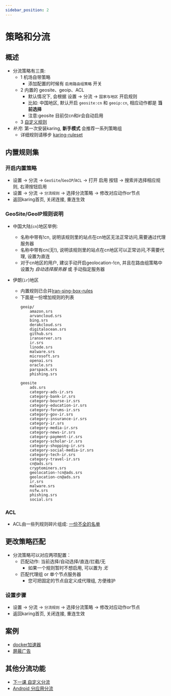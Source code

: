```yaml
---
sidebar_position: 2
---
```

# 策略和分流

## 概述
- 分流策略有三类:
  - 1 机场自带策略
    - 添加配置的时候有 `启用路由组策略` 开关
  - 2 内置的 geosite、geoip、ACL
    - 默认情况下, 会根据 设置 -> 分流 -> `国家与地区` 开启规则
    - 比如: 中国地区, 默认开启 `geosite:cn` 和 `geoip:cn`, 相应动作都是 **当前选择**
    - 注意:geosite 目前仅cn和ir会自动启用
  - 3 [自定义规则](/tutorial/custom-diversion)
- *补充*: 第一次安装karing, **新手模式** 会推荐一系列策略组
  - 详细规则请移步 [karing-ruleset](https://github.com/KaringX/karing-ruleset/tree/sing/recommend)

## 内置规则集

### 开启内置策略
- 设置 -> 分流 -> `GeoSite`/`GeoIP`/`ACL` -> 打开 启用 按钮 -> 搜索并选择相应规则, 右滑按钮启用
- 设置 -> 分流 -> `分流规则` -> 选择分流策略 -> 修改对应动作or节点
- 返回karing首页, 关闭连接, 重连生效

### GeoSite/GeoIP规则说明
- 中国大陆(`cn`)地区举例:
  - 名称中带有!cn, 说明该规则里的站点在cn地区无法正常访问,需要通过代理服务器
  - 名称中带有cn(无!), 说明该规则里的站点在cn地区可以正常访问,不需要代理, 设置为直连
  - 对于cn地区的用户, 建议手动开启geolocation-!cn, 并且在路由组策略中设置为 *自动选择服务器* 或 手动指定服务器

- 伊朗(`ir`)地区
  - 内置规则已合并[Iran-sing-box-rules](https://github.com/Chocolate4U/Iran-sing-box-rules/tree/rule-set?tab=readme-ov-file)
  - 下面是一份增加规则的列表
    ```
    geoip/
        amazon.srs
        arvancloud.srs
        bing.srs
        derakcloud.srs
        digitalocean.srs
        github.srs
        iranserver.srs
        ir.srs
        linode.srs
        malware.srs
        microsoft.srs
        openai.srs
        oracle.srs
        parspack.srs
        phishing.srs

    geosite
        ads.srs
        category-ads-ir.srs
        category-bank-ir.srs
        category-bourse-ir.srs
        category-education-ir.srs
        category-forums-ir.srs
        category-gov-ir.srs
        category-insurance-ir.srs
        category-ir.srs
        category-media-ir.srs
        category-news-ir.srs
        category-payment-ir.srs
        category-scholar-ir.srs
        category-shopping-ir.srs
        category-social-media-ir.srs
        category-tech-ir.srs
        category-travel-ir.srs
        cn@ads.srs
        cryptominers.srs
        geolocation-!cn@ads.srs
        geolocation-cn@ads.srs
        ir.srs
        malware.srs
        nsfw.srs
        phishing.srs
        social.srs

    ```

### ACL
- ACL由一些列规则碎片组成: [一份不全的名单](https://github.com/KaringX/karing-ruleset?tab=readme-ov-file#%E8%A7%84%E5%88%99%E7%A2%8E%E7%89%87)


## 更改策略匹配
- 分流策略可以对应两项配置：
  - 匹配动作: 当前选择/自动选择/直连/拦截/无
    - 如果一个规则暂时不想启用, 可以置为 *无*
  - 匹配代理组 or 单个节点服务器
    - 您可把固定的节点自定义成代理组, 方便维护

### 设置步骤
- 设置 -> 分流 -> `分流规则` -> 选择分流策略 -> 修改对应动作or节点
- 返回karing首页, 关闭连接, 重连生效



## 案例
- [docker加速器](/blog/case/docker)
- [屏蔽广告](/blog/case/banad)

## 其他分流功能
- [下一课 自定义分流](/tutorial/custom-diversion)
- [Android 分应用分流](/tutorial/perapp-proxy)

